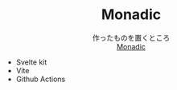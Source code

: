 <h1 align="center">Monadic</h1>
<div align="center">作ったものを置くところ</div>
<div align="center">
  <a href="https://monax-owo.github.io/monadic" target="_blank">
    Monadic
  </a>
</div>

- Svelte kit
- Vite
- Github Actions
